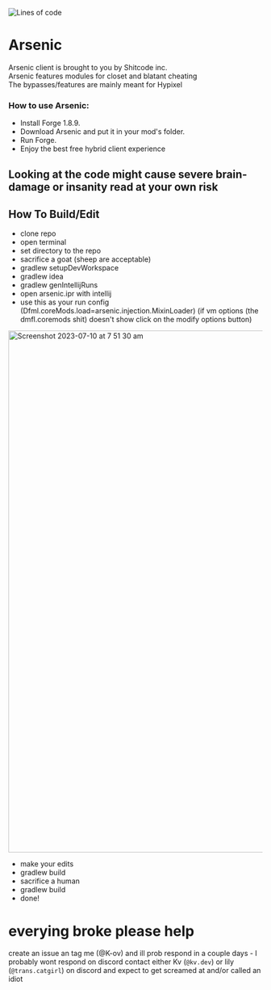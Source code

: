 ![Lines of code](https://img.shields.io/tokei/lines/github/ArsenicClient/Arsenic?color=blue&label=lines%20of%20code&style=for-the-badge)

# Arsenic
Arsenic client is brought to you by Shitcode inc.   
Arsenic features modules for closet and blatant cheating    
The bypasses/features are mainly meant for Hypixel

### How to use Arsenic:
- Install Forge 1.8.9.
- Download Arsenic and put it in your mod's folder.
- Run Forge.
- Enjoy the best free hybrid client experience

## Looking at the code might cause severe brain-damage or insanity read at your own risk

## How To Build/Edit
- clone repo
- open terminal
- set directory to the repo
- sacrifice a goat (sheep are acceptable)
- gradlew setupDevWorkspace
- gradlew idea
- gradlew genIntellijRuns
- open arsenic.ipr with intellij
- use this as your run config (Dfml.coreMods.load=arsenic.injection.MixinLoader) (if vm options (the dmfl.coremods shit) doesn't show click on the modify options button)
  
<img width="1034" alt="Screenshot 2023-07-10 at 7 51 30 am" src="https://github.com/ArsenicClient/Arsenic/assets/58765519/42cf9200-33a5-4280-a9fb-566451164389">

- make your edits
- gradlew build
- sacrifice a human
- gradlew build
- done!

# everying broke please help
create an issue an tag me (@K-ov) and ill prob respond in a couple days - I probably wont respond on discord 
contact either Kv (`@kv.dev`) or lily (`@trans.catgirl`) on discord and expect to get screamed at and/or called an idiot


